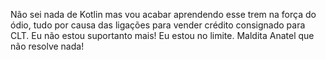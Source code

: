 Não sei nada de Kotlin mas vou acabar aprendendo esse trem na força do ódio, tudo por causa das ligações para vender crédito consignado para CLT. Eu não estou suportanto mais! Eu estou no limite.
Maldita Anatel que não resolve nada!

